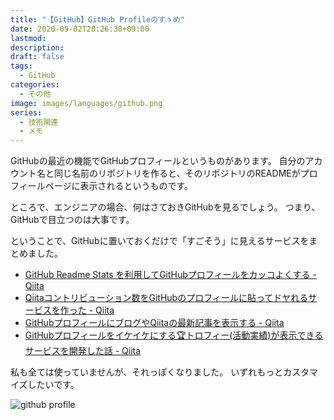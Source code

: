 ```yaml
---
title: "【GitHub】GitHub Profileのすゝめ"
date: 2020-09-02T20:26:30+09:00
lastmod:
description: 
draft: false
tags:
  - GitHub
categories:
  - その他
image: images/languages/github.png
series:
  - 技術関連
  - メモ
---
```


GitHubの最近の機能でGitHubプロフィールというものがあります。
自分のアカウント名と同じ名前のリポジトリを作ると、そのリポジトリのREADMEがプロフィールページに表示されるというものです。

ところで、エンジニアの場合、何はさておきGitHubを見るでしょう。
つまり、GitHubで目立つのは大事です。

ということで、GitHubに置いておくだけで「すごそう」に見えるサービスをまとめました。

- [GitHub Readme Stats を利用してGitHubプロフィールをカッコよくする \- Qiita](https://qiita.com/zizi4n5/items/f8076cb25bbf64a9bc1c)
- [Qiitaコントリビューション数をGitHubのプロフィールに貼ってドヤれるサービスを作った \- Qiita](https://qiita.com/mikkame/items/f2c60d9caf8a8e38ec50)
- [GitHubプロフィールにブログやQiitaの最新記事を表示する \- Qiita](https://qiita.com/sarisia/items/630d53cee7976e36faa3)
- [GitHubプロフィールをイケイケにする🏆トロフィー\(活動実績\)が表示できるサービスを開発した話 \- Qiita](https://qiita.com/ryo-ma/items/c6298020098cb631f46e)


私も全ては使っていませんが、それっぽくなりました。
いずれもっとカスタマイズしたいです。

![github profile](/images/posts/2020/0902-github.png)
